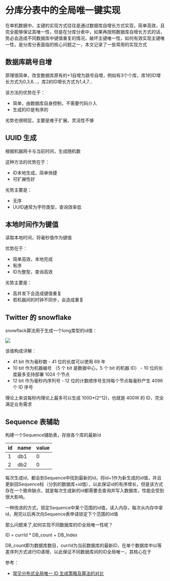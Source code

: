 # 分库分表中的全局唯一键实现


在单机数据中，主键的实现方式往往是通过数据库自增长方式实现，简单高效，且完全能够保证其唯一性，但是在分库分表中，如果再按照数据库自增长方式的话，势必会造成不同数据库中键值重复的情况，破坏主键唯一性，如何有效实现主键唯一性，是分库分表面临的核心问题之一，本文记录了一些常用的实现方式

## 数据库跳号自增

原理很简单，改变数据库原有的+1自增为跳号自增，例如有3个个库，库1的ID增长方式为0,3,6...，库2的ID增长方式为1,4,7...

该方法的优势在于：

* 简单，由数据库自身控制，不需要代码介入
* 生成的ID是有序的

劣势也很明显，主要是难于扩展，灵活性不够

## UUID 生成

根据机器网卡与当前时间，生成随机数

这种方法的优势在于：

* ID本地生成，简单快捷
* 可扩展性好

劣势主要是：

* 无序
* UUID通常为字符类型，查询效率低

## 本地时间作为键值

读取本地时间，将毫秒值作为键值

优势在于：

* 简单高效，本地完成
* 有序
* ID为整型，查询高效

劣势主要是：

* 高并发下会造成键值重复
* 若机器间的时钟不同步，会造成重复


## Twitter 的 snowflake

snowflack算法用于生成一个long类型的id值：

![](https://gavinlee1.github.io/2017/06/28/%E5%B8%B8%E8%A7%81%E5%88%86%E5%B8%83%E5%BC%8F%E5%85%A8%E5%B1%80%E5%94%AF%E4%B8%80ID%E7%94%9F%E6%88%90%E7%AD%96%E7%95%A5%E5%8F%8A%E7%AE%97%E6%B3%95%E7%9A%84%E5%AF%B9%E6%AF%94/snowflake.png)

该值构成详解：

* 41 bit 作为毫秒数 - 41 位的长度可以使用 69 年
* 10 bit 作为机器编号 （5 个 bit 是数据中心，5 个 bit 的机器 ID） - 10 位的长度最多支持部署 1024 个节点
* 12 bit 作为毫秒内序列号 - 12 位的计数顺序号支持每个节点每毫秒产生 4096 个 ID 序号

理论上来说每秒内理论上最多可以生成 1000*(2^12)，也就是 400W 的 ID，完全满足业务需求

## Sequence 表辅助

构建一个Sequence辅助表，存放各个库的最新id

|id|name|value|
|---|---|---|
|1|db1|0|
|2|db2|0|

每次生成id，都会到Sequence中找到最新的id，将id+1作为新生成的id值，并且更新回Sequence标（分到的数据库+id值），以此保证id的有序增长，但是该方式存在一个致命缺点，就是每次生成新的id都需要去查询并写入数据库，性能会受到很大影响。

一种改进的方式，锁定Sequence中某个范围的id值，读入内存，每次从内存中拿id，用完以后再次向Sequence表申请锁定下个范围的id值

那么问题来了,如何实现不同数据库的ID全局唯一性呢？

ID = currId * DB_count + DB_Index

DB_count即为数据库数目，currId为当前数据库的最新ID，在单个数据库中以等差序列方式进行ID递增，以此保证不同数据库间的ID全局唯一，其核心在于

参考：

* [常见分布式全局唯一 ID 生成策略及算法的对比](https://gavinlee1.github.io/2017/06/28/%E5%B8%B8%E8%A7%81%E5%88%86%E5%B8%83%E5%BC%8F%E5%85%A8%E5%B1%80%E5%94%AF%E4%B8%80ID%E7%94%9F%E6%88%90%E7%AD%96%E7%95%A5%E5%8F%8A%E7%AE%97%E6%B3%95%E7%9A%84%E5%AF%B9%E6%AF%94/)